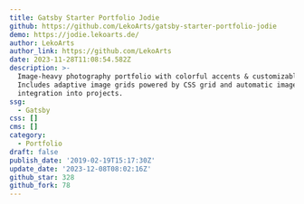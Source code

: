 ```yaml
---
title: Gatsby Starter Portfolio Jodie
github: https://github.com/LekoArts/gatsby-starter-portfolio-jodie
demo: https://jodie.lekoarts.de/
author: LekoArts
author_link: https://github.com/LekoArts
date: 2023-11-28T11:08:54.582Z
description: >-
  Image-heavy photography portfolio with colorful accents & customizable pages.
  Includes adaptive image grids powered by CSS grid and automatic image
  integration into projects.
ssg:
  - Gatsby
css: []
cms: []
category:
  - Portfolio
draft: false
publish_date: '2019-02-19T15:17:30Z'
update_date: '2023-12-08T08:02:16Z'
github_star: 328
github_fork: 78
---
```

